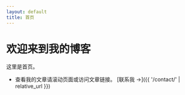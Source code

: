 ```yaml
---
layout: default
title: 首页
---
```


# 欢迎来到我的博客

这里是首页。  
- 查看我的文章请滚动页面或访问文章链接。
[联系我 →]({{ '/contact/' | relative_url }})
